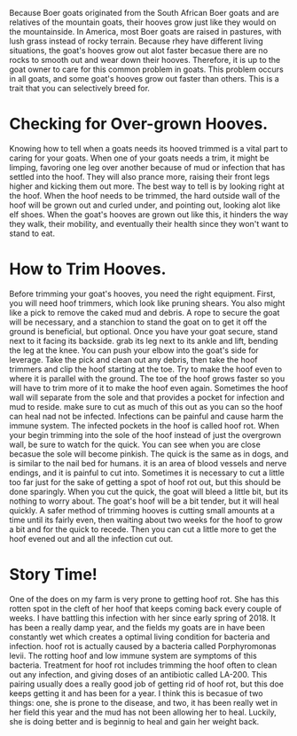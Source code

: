 Because Boer goats originated from the South African Boer goats and are relatives of the mountain goats, their hooves grow just like they would on the mountainside. In America, most Boer goats are raised in pastures, with lush grass instead of rocky terrain. Because rhey have different living situations, the goat's hooves grow out alot faster becasue there are no rocks to smooth out and wear down their hooves. Therefore, it is up to the goat owner to care for this common problem in goats. This problem occurs in all goats, and some goat's hooves grow out faster than others. This is a trait that you can selectively breed for. 

# Checking for Over-grown Hooves. 

Knowing how to tell when a goats needs its hooved trimmed is a vital part to caring for your goats. When one of your goats needs a trim, it might be limping, favoring one leg over another because of mud or infection that has settled into the hoof. They will also prance more, raising their front legs higher and kicking them out more. The best way to tell is by looking right at the hoof. When the hoof needs to be trimmed, the hard outside wall of the hoof will be grown out and curled under, and pointing out, looking alot like elf shoes. When the goat's hooves are grown out like this, it hinders the way they walk, their mobility, and eventually their health since they won't want to stand to eat.

# How to Trim Hooves. 

Before trimming your goat's hooves, you need the right equipment. First, you will need hoof trimmers, which look like pruning shears. You also might like a pick to remove the caked mud and debris. A rope to secure the goat will be necessary, and a stanchion to stand the goat on to get it off the ground is beneficial, but optional. Once you have your goat secure, stand next to it facing its backside. grab its leg next to its ankle and lift, bending the leg at the knee. You can push your elbow into the goat's side for leverage. Take the pick and clean out any debris, then take the hoof trimmers and clip the hoof starting at the toe. Try to make the hoof even to where it is parallel with the ground. The toe of the hoof grows faster so you will have to trim more of it to make the hoof even again. Sometimes the hoof wall will separate from the sole and that provides a pocket for infection and mud to reside. make sure to cut as much of this out as you can so the hoof can heal nad not be infected. Infections can be painful and cause harm the immune system. The infected pockets in the hoof is called hoof rot. When your begin trimming into the sole of the hoof instead of just the overgrown wall, be sure to watch for the quick. You can see when you are close becasue the sole will become pinkish. The quick is the same as in dogs, and is similar to the nail bed for humans. it is an area of blood vessels and nerve endings, and it is painful to cut into. Sometimes it is necessary to cut a little too far just for the sake of getting a spot of hoof rot out, but this should be done sparingly. When you cut the quick, the goat will bleed a little bit, but its nothing to worry about. The goat's hoof will be a bit tender, but it will heal quickly. A safer method of trimming hooves is cutting small amounts at a time until its fairly even, then waiting about two weeks for the hoof to grow a bit and for the quick to recede. Then you can cut a little more to get the hoof evened out and all the infection cut out.  

# Story Time!

One of the does on my farm is very prone to getting hoof rot. She has this rotten spot in the cleft of her hoof that keeps coming back every couple of weeks. I have battling this infection with her since early spring of 2018. It has been a really damp year, and the fields my goats are in have been constantly wet which creates a optimal living condition for bacteria and infection. hoof rot is actually caused by a bacteria called Porphyromonas levii. The rotting hoof and low immune system are symptoms of this bacteria. Treatment for hoof rot includes trimming the hoof often to clean out any infection, and giving doses of an antibiotic called LA-200. This pairing usually does a really good job of getting rid of hoof rot, but this doe keeps getting it and has been for a year. I think this is becasue of two things: one, she is prone to the disease, and two, it has been really wet in her field this year and the mud has not been allowing her to heal. Luckily, she is doing better and is beginnig to heal and gain her weight back. 
